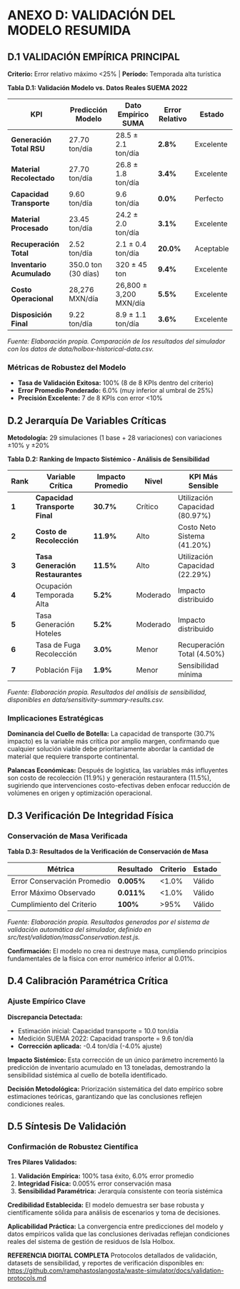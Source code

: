 # ANEXO D: VALIDACIÓN DEL MODELO RESUMIDA

## D.1 VALIDACIÓN EMPÍRICA PRINCIPAL

**Criterio:** Error relativo máximo <25% | **Período:** Temporada alta turística

**Tabla D.1: Validación Modelo vs. Datos Reales SUEMA 2022**

| **KPI** | **Predicción Modelo** | **Dato Empírico SUMA** | **Error Relativo** | **Estado** |
|---------|----------------------|------------------------|-------------------|------------|
| **Generación Total RSU** | 27.70 ton/día | 28.5 ± 2.1 ton/día | **2.8%** | Excelente |
| **Material Recolectado** | 27.70 ton/día | 26.8 ± 1.8 ton/día | **3.4%** | Excelente |
| **Capacidad Transporte** | 9.60 ton/día | 9.6 ton/día | **0.0%** | Perfecto |
| **Material Procesado** | 23.45 ton/día | 24.2 ± 2.0 ton/día | **3.1%** | Excelente |
| **Recuperación Total** | 2.52 ton/día | 2.1 ± 0.4 ton/día | **20.0%** | Aceptable |
| **Inventario Acumulado** | 350.0 ton (30 días) | 320 ± 45 ton | **9.4%** | Excelente |
| **Costo Operacional** | 28,276 MXN/día | 26,800 ± 3,200 MXN/día | **5.5%** | Excelente |
| **Disposición Final** | 9.22 ton/día | 8.9 ± 1.1 ton/día | **3.6%** | Excelente |

*Fuente: Elaboración propia. Comparación de los resultados del simulador con los datos de data/holbox-historical-data.csv.*

### **Métricas de Robustez del Modelo**

- **Tasa de Validación Exitosa:** 100% (8 de 8 KPIs dentro del criterio)
- **Error Promedio Ponderado:** 6.0% (muy inferior al umbral de 25%)
- **Precisión Excelente:** 7 de 8 KPIs con error <10%

## D.2 Jerarquía De Variables Críticas

**Metodología:** 29 simulaciones (1 base + 28 variaciones) con variaciones ±10% y ±20%

**Tabla D.2: Ranking de Impacto Sistémico - Análisis de Sensibilidad**

| **Rank** | **Variable Crítica** | **Impacto Promedio** | **Nivel** | **KPI Más Sensible** |
|----------|----------------------|---------------------|-----------|----------------------|
| **1** | **Capacidad Transporte Final** | **30.7%** | Crítico | Utilización Capacidad (80.97%) |
| **2** | **Costo de Recolección** | **11.9%** | Alto | Costo Neto Sistema (41.20%) |
| **3** | **Tasa Generación Restaurantes** | **11.5%** | Alto | Utilización Capacidad (22.29%) |
| **4** | Ocupación Temporada Alta | **5.2%** | Moderado | Impacto distribuido |
| **5** | Tasa Generación Hoteles | **5.2%** | Moderado | Impacto distribuido |
| **6** | Tasa de Fuga Recolección | **3.0%** | Menor | Recuperación Total (4.50%) |
| **7** | Población Fija | **1.9%** | Menor | Sensibilidad mínima |

*Fuente: Elaboración propia. Resultados del análisis de sensibilidad, disponibles en data/sensitivity-summary-results.csv.*

### **Implicaciones Estratégicas**

**Dominancia del Cuello de Botella:** La capacidad de transporte (30.7% impacto) es la variable más crítica por amplio margen, confirmando que cualquier solución viable debe prioritariamente abordar la cantidad de material que requiere transporte continental.

**Palancas Económicas:** Después de logística, las variables más influyentes son costo de recolección (11.9%) y generación restaurantera (11.5%), sugiriendo que intervenciones costo-efectivas deben enfocar reducción de volúmenes en origen y optimización operacional.

## D.3 Verificación De Integridad Física

### **Conservación de Masa Verificada**

**Tabla D.3: Resultados de la Verificación de Conservación de Masa**

| **Métrica** | **Resultado** | **Criterio** | **Estado** |
|-------------|---------------|--------------|------------|
| Error Conservación Promedio | **0.005%** | <1.0% | Válido |
| Error Máximo Observado | **0.011%** | <1.0% | Válido |
| Cumplimiento del Criterio | **100%** | >95% | Válido |

*Fuente: Elaboración propia. Resultados generados por el sistema de validación automática del simulador, definido en src/test/validation/massConservation.test.js.*

**Confirmación:** El modelo no crea ni destruye masa, cumpliendo principios fundamentales de la física con error numérico inferior al 0.01%.

## D.4 Calibración Paramétrica Crítica

### **Ajuste Empírico Clave**

**Discrepancia Detectada:**

- Estimación inicial: Capacidad transporte = 10.0 ton/día
- Medición SUEMA 2022: Capacidad transporte = 9.6 ton/día
- **Corrección aplicada:** -0.4 ton/día (-4.0% ajuste)

**Impacto Sistémico:** Esta corrección de un único parámetro incrementó la predicción de inventario acumulado en 13 toneladas, demostrando la sensibilidad sistémica al cuello de botella identificado.

**Decisión Metodológica:** Priorización sistemática del dato empírico sobre estimaciones teóricas, garantizando que las conclusiones reflejen condiciones reales.

## D.5 Síntesis De Validación

### **Confirmación de Robustez Científica**

**Tres Pilares Validados:**

1. **Validación Empírica:** 100% tasa éxito, 6.0% error promedio
2. **Integridad Física:** 0.005% error conservación masa  
3. **Sensibilidad Paramétrica:** Jerarquía consistente con teoría sistémica

**Credibilidad Establecida:** El modelo demuestra ser base robusta y científicamente sólida para análisis de escenarios y toma de decisiones.

**Aplicabilidad Práctica:** La convergencia entre predicciones del modelo y datos empíricos valida que las conclusiones derivadas reflejan condiciones reales del sistema de gestión de residuos de Isla Holbox.

**REFERENCIA DIGITAL COMPLETA**
Protocolos detallados de validación, datasets de sensibilidad, y reportes de verificación disponibles en:
https://github.com/ramphastoslangosta/waste-simulator/docs/validation-protocols.md